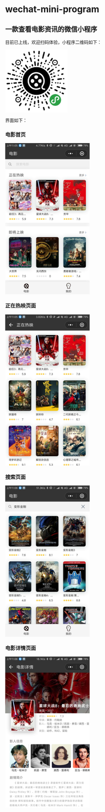 # wechat-mini-program
一款查看电影资讯的微信小程序
--
目前已上线，欢迎扫码体验，小程序二维码如下：

<img src="screenshot/code.jpg" width="200" height="200" align = center>

界面如下：
### 电影首页
<img src="screenshot/1.jpg" width="270" height="480" align = center>

### 正在热映页面
<img src="screenshot/2.jpg" width="270" height="480" align = center>

### 搜索页面
<img src="screenshot/3.jpg" width="270" height="480" align = center>

### 电影详情页面
<img src="screenshot/4.jpg" width="270" height="480" align = center>